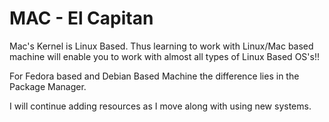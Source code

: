 # MAC - El Capitan

Mac's Kernel is Linux Based. Thus learning to work with Linux/Mac based machine will enable you to work with almost all types of Linux Based OS's!!

For Fedora based and Debian Based Machine the difference lies in the Package Manager. 

I will continue adding resources as I move along with using new systems.


